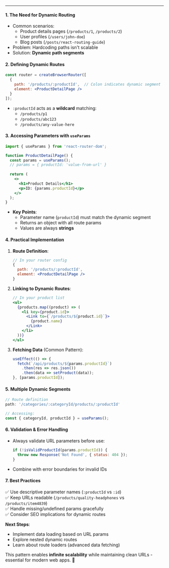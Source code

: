 
---

#### **1. The Need for Dynamic Routing**
- Common scenarios:
  - Product details pages (`/products/1`, `/products/2`)
  - User profiles (`/users/john-doe`)
  - Blog posts (`/posts/react-routing-guide`)
- Problem: Hardcoding paths isn't scalable
- Solution: **Dynamic path segments**

#### **2. Defining Dynamic Routes**
```jsx
const router = createBrowserRouter([
  {
    path: '/products/:productId',  // Colon indicates dynamic segment
    element: <ProductDetailPage />
  }
]);
```
- `:productId` acts as a **wildcard** matching:
  - `/products/p1`
  - `/products/abc123`
  - `/products/any-value-here`

#### **3. Accessing Parameters with `useParams`**
```jsx
import { useParams } from 'react-router-dom';

function ProductDetailPage() {
  const params = useParams();
  // params = { productId: 'value-from-url' }
  
  return (
    <>
      <h1>Product Details</h1>
      <p>ID: {params.productId}</p>
    </>
  );
}
```
- **Key Points**:
  - Parameter name (`productId`) must match the dynamic segment
  - Returns an object with all route params
  - Values are always **strings**

#### **4. Practical Implementation**
1. **Route Definition**:
   ```jsx
   // In your router config
   {
     path: '/products/:productId',
     element: <ProductDetailPage />
   }
   ```

2. **Linking to Dynamic Routes**:
   ```jsx
   // In your product list
   <ul>
     {products.map((product) => (
       <li key={product.id}>
         <Link to={`/products/${product.id}`}>
           {product.name}
         </Link>
       </li>
     ))}
   </ul>
   ```

3. **Fetching Data** (Common Pattern):
   ```jsx
   useEffect(() => {
     fetch(`/api/products/${params.productId}`)
       .then(res => res.json())
       .then(data => setProduct(data));
   }, [params.productId]);
   ```

#### **5. Multiple Dynamic Segments**
```jsx
// Route definition
path: '/categories/:categoryId/products/:productId'

// Accessing:
const { categoryId, productId } = useParams();
```

#### **6. Validation & Error Handling**
- Always validate URL parameters before use:
  ```jsx
  if (!isValidProductId(params.productId)) {
    throw new Response('Not Found', { status: 404 });
  }
  ```
- Combine with error boundaries for invalid IDs

#### **7. Best Practices**
✅ Use descriptive parameter names (`:productId` vs `:id`)  
✅ Keep URLs readable (`/products/quality-headphones` vs `/products/item4839`)  
✅ Handle missing/undefined params gracefully  
✅ Consider SEO implications for dynamic routes  

**Next Steps**:  
- Implement data loading based on URL params  
- Explore nested dynamic routes  
- Learn about route loaders (advanced data fetching)  

This pattern enables **infinite scalability** while maintaining clean URLs - essential for modern web apps. 🛒